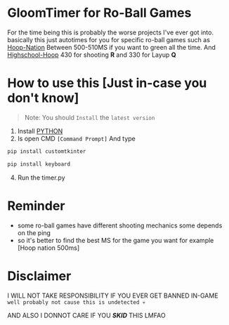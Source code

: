 # GloomTimer for Ro-Ball Games
For the time being this is probably the worse projects I've ever got into.
basically this just autotimes for you for specific ro-ball games such as [Hoop-Nation](https://www.roblox.com/games/15558033314/MASCOTS-Hoop-Nation#ropro-quick-search) Between 500-510MS if you want to green all the time.
And [Highschool-Hoop](https://www.roblox.com/games/13876564679/Highschool-Hoops-Demo-Stress-Test#ropro-quick-search) 430 for shooting **R** and 330 for Layup **Q**

# How to use this [Just in-case you don't know]
> Note: You should `Install` the `latest version`
1. Install [PYTHON](https://www.python.org/downloads/)
2. Is open CMD `[Command Prompt]` And type
```python
pip install customtkinter
```
```python
pip install keyboard
```
4. Run the timer.py

# Reminder
* some ro-ball games have different shooting mechanics some depends on the ping
* so it's better to find the best MS for the game you want for example [Hoop nation 500ms]

# Disclaimer
I WILL NOT TAKE RESPONSIBILITY IF YOU EVER GET BANNED IN-GAME `well probably not cause this is undetected 💀`


AND ALSO I DONNOT CARE IF YOU ***SKID*** THIS LMFAO



